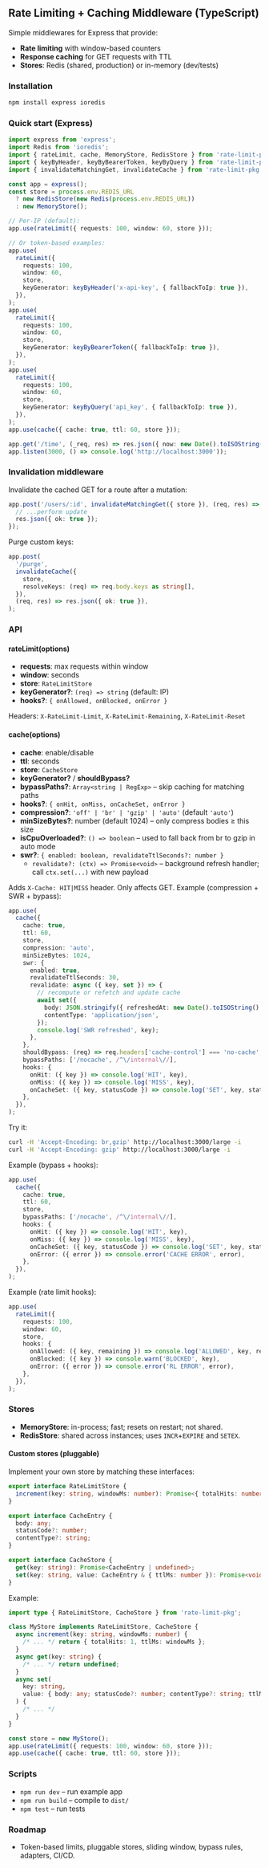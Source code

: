 ## Rate Limiting + Caching Middleware (TypeScript)

Simple middlewares for Express that provide:

- **Rate limiting** with window-based counters
- **Response caching** for GET requests with TTL
- **Stores**: Redis (shared, production) or in-memory (dev/tests)

### Installation

```bash
npm install express ioredis
```

### Quick start (Express)

```ts
import express from 'express';
import Redis from 'ioredis';
import { rateLimit, cache, MemoryStore, RedisStore } from 'rate-limit-pkg';
import { keyByHeader, keyByBearerToken, keyByQuery } from 'rate-limit-pkg';
import { invalidateMatchingGet, invalidateCache } from 'rate-limit-pkg';

const app = express();
const store = process.env.REDIS_URL
  ? new RedisStore(new Redis(process.env.REDIS_URL))
  : new MemoryStore();

// Per-IP (default):
app.use(rateLimit({ requests: 100, window: 60, store }));

// Or token-based examples:
app.use(
  rateLimit({
    requests: 100,
    window: 60,
    store,
    keyGenerator: keyByHeader('x-api-key', { fallbackToIp: true }),
  }),
);
app.use(
  rateLimit({
    requests: 100,
    window: 60,
    store,
    keyGenerator: keyByBearerToken({ fallbackToIp: true }),
  }),
);
app.use(
  rateLimit({
    requests: 100,
    window: 60,
    store,
    keyGenerator: keyByQuery('api_key', { fallbackToIp: true }),
  }),
);
app.use(cache({ cache: true, ttl: 60, store }));

app.get('/time', (_req, res) => res.json({ now: new Date().toISOString() }));
app.listen(3000, () => console.log('http://localhost:3000'));
```

### Invalidation middleware

Invalidate the cached GET for a route after a mutation:

```ts
app.post('/users/:id', invalidateMatchingGet({ store }), (req, res) => {
  // ...perform update
  res.json({ ok: true });
});
```

Purge custom keys:

```ts
app.post(
  '/purge',
  invalidateCache({
    store,
    resolveKeys: (req) => req.body.keys as string[],
  }),
  (req, res) => res.json({ ok: true }),
);
```

### API

#### rateLimit(options)

- **requests**: max requests within window
- **window**: seconds
- **store**: `RateLimitStore`
- **keyGenerator?**: `(req) => string` (default: IP)
- **hooks?**: `{ onAllowed, onBlocked, onError }`

Headers: `X-RateLimit-Limit`, `X-RateLimit-Remaining`, `X-RateLimit-Reset`

#### cache(options)

- **cache**: enable/disable
- **ttl**: seconds
- **store**: `CacheStore`
- **keyGenerator?** / **shouldBypass?**
- **bypassPaths?**: `Array<string | RegExp>` – skip caching for matching paths
- **hooks?**: `{ onHit, onMiss, onCacheSet, onError }`
- **compression?**: `'off' | 'br' | 'gzip' | 'auto'` (default `'auto'`)
- **minSizeBytes?**: number (default 1024) – only compress bodies ≥ this size
- **isCpuOverloaded?**: `() => boolean` – used to fall back from br to gzip in auto mode
- **swr?**: `{ enabled: boolean, revalidateTtlSeconds?: number }`
  - `revalidate?: (ctx) => Promise<void>` – background refresh handler; call `ctx.set(...)` with new payload

Adds `X-Cache: HIT|MISS` header. Only affects GET.
Example (compression + SWR + bypass):

```ts
app.use(
  cache({
    cache: true,
    ttl: 60,
    store,
    compression: 'auto',
    minSizeBytes: 1024,
    swr: {
      enabled: true,
      revalidateTtlSeconds: 30,
      revalidate: async ({ key, set }) => {
        // recompute or refetch and update cache
        await set({
          body: JSON.stringify({ refreshedAt: new Date().toISOString() }),
          contentType: 'application/json',
        });
        console.log('SWR refreshed', key);
      },
    },
    shouldBypass: (req) => req.headers['cache-control'] === 'no-cache',
    bypassPaths: ['/nocache', /^\/internal\//],
    hooks: {
      onHit: ({ key }) => console.log('HIT', key),
      onMiss: ({ key }) => console.log('MISS', key),
      onCacheSet: ({ key, statusCode }) => console.log('SET', key, statusCode),
    },
  }),
);
```

Try it:

```bash
curl -H 'Accept-Encoding: br,gzip' http://localhost:3000/large -i
curl -H 'Accept-Encoding: gzip' http://localhost:3000/large -i
```

Example (bypass + hooks):

```ts
app.use(
  cache({
    cache: true,
    ttl: 60,
    store,
    bypassPaths: ['/nocache', /^\/internal\//],
    hooks: {
      onHit: ({ key }) => console.log('HIT', key),
      onMiss: ({ key }) => console.log('MISS', key),
      onCacheSet: ({ key, statusCode }) => console.log('SET', key, statusCode),
      onError: ({ error }) => console.error('CACHE ERROR', error),
    },
  }),
);
```

Example (rate limit hooks):

```ts
app.use(
  rateLimit({
    requests: 100,
    window: 60,
    store,
    hooks: {
      onAllowed: ({ key, remaining }) => console.log('ALLOWED', key, remaining),
      onBlocked: ({ key }) => console.warn('BLOCKED', key),
      onError: ({ error }) => console.error('RL ERROR', error),
    },
  }),
);
```

### Stores

- **MemoryStore**: in-process; fast; resets on restart; not shared.
- **RedisStore**: shared across instances; uses `INCR`+`EXPIRE` and `SETEX`.

#### Custom stores (pluggable)

Implement your own store by matching these interfaces:

```ts
export interface RateLimitStore {
  increment(key: string, windowMs: number): Promise<{ totalHits: number; ttlMs: number }>;
}

export interface CacheEntry {
  body: any;
  statusCode?: number;
  contentType?: string;
}

export interface CacheStore {
  get(key: string): Promise<CacheEntry | undefined>;
  set(key: string, value: CacheEntry & { ttlMs: number }): Promise<void> | void;
}
```

Example:

```ts
import type { RateLimitStore, CacheStore } from 'rate-limit-pkg';

class MyStore implements RateLimitStore, CacheStore {
  async increment(key: string, windowMs: number) {
    /* ... */ return { totalHits: 1, ttlMs: windowMs };
  }
  async get(key: string) {
    /* ... */ return undefined;
  }
  async set(
    key: string,
    value: { body: any; statusCode?: number; contentType?: string; ttlMs: number },
  ) {
    /* ... */
  }
}

const store = new MyStore();
app.use(rateLimit({ requests: 100, window: 60, store }));
app.use(cache({ cache: true, ttl: 60, store }));
```

### Scripts

- `npm run dev` – run example app
- `npm run build` – compile to `dist/`
- `npm test` – run tests

### Roadmap

- Token-based limits, pluggable stores, sliding window, bypass rules, adapters, CI/CD.
